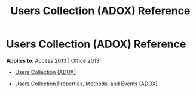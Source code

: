 ﻿---
title: Users Collection (ADOX) Reference
TOCTitle: Users Collection (ADOX)
ms:assetid: 4094e816-e195-4483-b9c4-c5a71f7b93cb
ms:mtpsurl: https://msdn.microsoft.com/library/JJ249183(v=office.15)
ms:contentKeyID: 48544428
ms.date: 09/18/2015
mtps_version: v=office.15
---

# Users Collection (ADOX) Reference


**Applies to**: Access 2013 | Office 2013



  - [Users Collection (ADOX)](users-collection-adox.md)

  - [Users Collection Properties, Methods, and Events (ADOX)](users-collection-properties-methods-and-events-adox.md)

